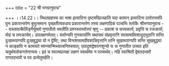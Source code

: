 +++
title = "22 श्री भगवानुवाच"

+++
।।14.22।। स्थितप्रज्ञस्य का भाषा इत्यादिना पृष्टमपिप्रजहाति यदा कामान्
इत्यादिना दत्तोत्तरमपि पुनः प्रकारान्तरेण बुभुत्समानः पृच्छतीत्यवधाय
प्रकारान्तरेण तस्य लक्षणादिकं पञ्चभिः श्लोकैः श्रीभगवानुवाच --
यस्तावत्कैर्लिङ्गैर्युक्तो गुणातीतो भवतीति प्रश्नस्तस्योत्तरं श्रृणु --
प्रकाशं च सत्त्वकार्यं; प्रवृत्तिं च रजःकार्यं; मोहं च तमःकार्यम्।
उपलक्षणमेतत्। सर्वाण्यपि गुणकार्याणि यथायथं संप्रवृत्तानि
स्वसामग्रीवशादुद्भूतानि सन्ति दुःखरूपाण्यपि दुःखबुद्ध्या यो न द्वेष्टि;
तथा विनाशसामग्रीवशान्निवृत्तानि तानि सुखरूपाण्यपि सन्ति सुखबुद्ध्या न
काङ्क्षति न कामयते स्वप्नवन्मिथ्यात्वनिश्चयात्; एतादृशद्वेषरागशून्यो यः
स गुणातीत उच्यत इति चतुर्थश्लोकगतेनान्वयः। इदं च स्वात्मप्रत्यक्षं
लक्षणं स्वार्थमेव न परमार्थम्। नहि स्वाश्रितौ द्वेषतदभावौ रागतदभावौ च
परः प्रत्येतुमर्हति।

